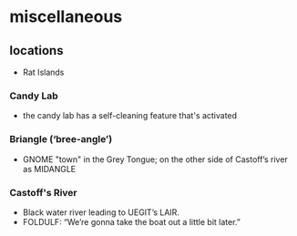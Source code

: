 # miscellaneous

## locations

- Rat Islands

### Candy Lab

- the candy lab has a self-cleaning feature that's activated

### Briangle (‘bree-angle’)

- GNOME "town" in the Grey Tongue; on the other side of Castoff’s river as MIDANGLE

### Castoff's River

- Black water river leading to UEGIT’s LAIR.
- FOLDULF: “We’re gonna take the boat out a little bit later.”
